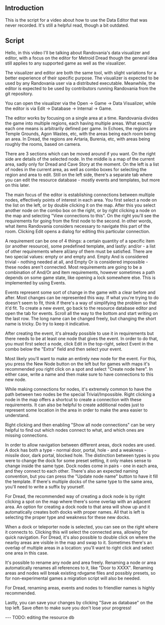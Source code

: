 ## Introduction

This is the script for a video about how to use the Data Editor that was never recorded.
It's still a helpful read, though a bit outdated.

## Script

Hello, in this video I'll be talking about Randovania's data visualizer and editor, with a focus on the editor for Metroid Dread though the general idea still applies to any supported game as well as the visualizer.

The visualizer and editor are both the same tool, with slight variations for a better experience of their specific purpose. The visualizer is expected to be used by any Randovania user via a distributed executable.
Meanwhile, the editor is expected to be used by contributors running Randovania from the git repository.

You can open the visualizer via the Open -> Game -> Data Visualizer, while the editor is via Edit -> Database -> Internal -> Game.

The editor works by focusing on a single area at a time. Randovania divides the game into multiple regions, each having multiple areas. What exactly each one means is arbitrarily defined per game. In Echoes, the regions are Temple Grounds, Agon Wastes, etc, with the areas being each room being an area. In Dread, the regions are Artaria, Burenia, etc, with areas being roughly the rooms, based on camera.

There are 3 sections which can be moved around if you want. On the right side are details of the selected node. In the middle is a map of the current area, sadly only for Dread and Cave Story at the moment. On the left is a list of nodes in the current area, as well as combo boxes for selecting the region and area to edit.
Still on the left side, there's a separate tab where you can edit the resource database - mostly events and templates, but more on this later.

The main focus of the editor is establishing connections between multiple nodes, effectively points of interest in each area.
You first select a node on the list on the left, or by double clicking it on the map. After this you select another node on the combo box on the right, or by right clicking a node on the map and selecting "View connections to this".
On the right you'll see the requirements for going from the first node to the second. In other words, what items Randovania considers necessary to navigate this part of the room. Clicking Edit opens a dialog for editing this particular connection.

A requirement can be one of 4 things: a certain quantity of a specific item (or another resource), some predefined template, and lastly: and/or - a list of other requirements where all/any of them must be satisfied.
There are two special values: empty or and empty and. Empty And is considered trivial - nothing needed at all, and Empty Or is considered impossible - these nodes aren't connected.
Most requirements are going to be a combination of And/Or and item requirements, however sometimes a path depends on some game state, like opening a lock somewhere else. This is implemented by using Events.

Events represent some sort of change in the game with a clear before and after. Most changes can be represented this way. If what you're trying to do doesn't seem to fit, think if there's a way of simplifying the problem so that it'd fit.
To create a new event, go back to the resource database editor and open the tab for events. Scroll all the way to the bottom and start writing on the last row. The long name can be changed freely, but changing the short name is tricky. Do try to keep it indicative.

After creating the event, it's already possible to use it in requirements but there needs to be at least one node that gives the event. In order to do that, you must first select a node, click Edit in the top-right, select Event in the combo below the "Extra" field and then select your event.

Most likely you'll want to make an entirely new node for the event. For this, you press the New Node button on the left but for games with maps it's recommended you right click on a spot and select "Create node here". In either case, write a name and then make sure to have connections to this new node.

While making connections for nodes, it's extremely common to have the path between two nodes be the special Trivial/Impossible. Right clicking a node in the map offers a shortcut to create a connection with these requirements. It can also be helpful to create additional nodes just to represent some location in the area in order to make the area easier to understand.

Right clicking and then enabling "Show all node connections" can be very helpful to find out which nodes connect to what, and which ones are missing connections.

In order to allow navigation between different areas, dock nodes are used. A dock has both a type - normal door, portal, hole - and a weakness - missile door, dark portal, blocked hole. The distinction between types is you were to change the dock for some preset setting, it only makes sense to change inside the same type.
Dock nodes come in pairs - one in each area, and they connect to each other. There's also an expected naming convention, but you can press the "Update node name" button to have it fill the template. If there's multiple docks of the same type to the same area, you'll need to write a suffix by yourself.

For Dread, the recommended way of creating a dock node is by right clicking a spot on the map where there's some overlap with an adjacent area. An option for creating a dock node to that area will show up and it automatically creates both docks with proper names. All that is left is selecting the proper type and weakness for these new docks.

When a dock or teleporter node is selected, you can see on the right where it connects to. Clicking this will select the connected area, allowing for quick navigation. For Dread, it's also possible to double click on where the nearby areas are visible in the map and swap to it. Sometimes there's an overlap of multiple areas in a location: you'll want to right click and select one area in this case.

It's possible to rename any node and area freely. Renaming a node or area automatically renames all references to it, like "Door to XXXX". Renaming areas and nodes will break existing rdvgame files and possibly presets, so for non-experimental games a migration script will also be needed.

For Dread, renaming areas, events and nodes to friendlier names is highly recommended.

Lastly, you can save your changes by clicking "Save as database" on the top left. Save often to make sure you don't lose your progress!


--- TODO: editing the resource db
